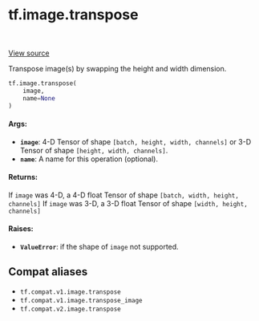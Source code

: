 <div itemscope itemtype="http://developers.google.com/ReferenceObject">
<meta itemprop="name" content="tf.image.transpose" />
<meta itemprop="path" content="Stable" />
</div>

# tf.image.transpose

<!-- Insert buttons and diff -->

<table class="tfo-notebook-buttons tfo-api" align="left">
</table>

<a target="_blank" href="/code/stable/tensorflow/python/ops/image_ops_impl.py">View source</a>



Transpose image(s) by swapping the height and width dimension.

``` python
tf.image.transpose(
    image,
    name=None
)
```



<!-- Placeholder for "Used in" -->


#### Args:


* <b>`image`</b>: 4-D Tensor of shape `[batch, height, width, channels]` or 3-D Tensor
  of shape `[height, width, channels]`.
* <b>`name`</b>: A name for this operation (optional).


#### Returns:

 If `image` was 4-D, a 4-D float Tensor of shape
`[batch, width, height, channels]`
 If `image` was 3-D, a 3-D float Tensor of shape
`[width, height, channels]`



#### Raises:


* <b>`ValueError`</b>: if the shape of `image` not supported.

## Compat aliases

* `tf.compat.v1.image.transpose`
* `tf.compat.v1.image.transpose_image`
* `tf.compat.v2.image.transpose`

